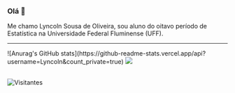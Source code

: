 ### Olá 👋
Me chamo Lyncoln Sousa de Oliveira, sou aluno do oitavo período de Estatística na Universidade Federal Fluminense (UFF).


<a href="https://github.com/lyncoln"><i class="fab fa-github"></i></a>
<a href="https://www.linkedin.com/in/lyncoln-sousa-766b1314a/"><i class="fab fa-linkedin"></i></a>
<a href="http://lattes.cnpq.br/5072580102873532"><i class="fas fa-book"></i></a>

---

<div>
![Anurag's GitHub stats](https://github-readme-stats.vercel.app/api?username=Lyncoln&count_private=true)
  <img src="https://github-readme-stats.vercel.app/api/top-langs/?username=Lyncoln&theme=light&layout=compact&hide=html,js,jupyter%20notebook,css,TeX" />
</div>

<br>

![Visitantes](https://visitor-badge.laobi.icu/badge?page_id=Lyncoln.ApurvShah007)
<!--
**Lyncoln/Lyncoln** is a ✨ _special_ ✨ repository because its `README.md` (this file) appears on your GitHub profile.

Here are some ideas to get you started:

- 🔭 I’m currently working on ...
- 🌱 I’m currently learning ...
- 👯 I’m looking to collaborate on ...
- 🤔 I’m looking for help with ...
- 💬 Ask me about ...
- 📫 How to reach me: ...
- 😄 Pronouns: ...
- ⚡ Fun fact: ...
-->
